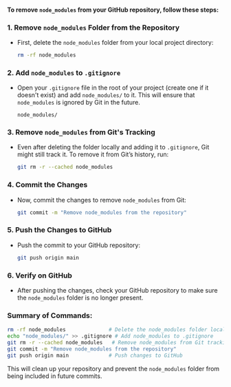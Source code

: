 #### To remove `node_modules` from your GitHub repository, follow these steps:

### 1. Remove `node_modules` Folder from the Repository
- First, delete the `node_modules` folder from your local project directory:
  ```bash
  rm -rf node_modules
  ```

### 2. Add `node_modules` to `.gitignore`
- Open your `.gitignore` file in the root of your project (create one if it doesn't exist) and add `node_modules/` to it. This will ensure that `node_modules` is ignored by Git in the future.
  ```
  node_modules/
  ```

### 3. Remove `node_modules` from Git's Tracking
- Even after deleting the folder locally and adding it to `.gitignore`, Git might still track it. To remove it from Git’s history, run:
  ```bash
  git rm -r --cached node_modules
  ```

### 4. Commit the Changes
- Now, commit the changes to remove `node_modules` from Git:
  ```bash
  git commit -m "Remove node_modules from the repository"
  ```

### 5. Push the Changes to GitHub
- Push the commit to your GitHub repository:
  ```bash
  git push origin main
  ```

### 6. Verify on GitHub
- After pushing the changes, check your GitHub repository to make sure the `node_modules` folder is no longer present.

### Summary of Commands:
```bash
rm -rf node_modules              # Delete the node_modules folder locally
echo "node_modules/" >> .gitignore # Add node_modules to .gitignore
git rm -r --cached node_modules   # Remove node_modules from Git tracking
git commit -m "Remove node_modules from the repository"
git push origin main             # Push changes to GitHub
```

This will clean up your repository and prevent the `node_modules` folder from being included in future commits.
